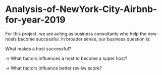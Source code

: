 # Analysis-of-NewYork-City-Airbnb-for-year-2019

For this project, we are acting as business consultants who help the new hosts become successful. In broader sense, our business question is:

What makes a host successful?

-> What factors influences a host to become a super host?

-> What factors influence better review score?
